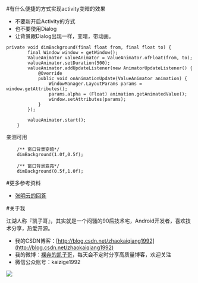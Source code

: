#有什么便捷的方式实现activity变暗的效果

- 不要新开启Activity的方式
- 也不要使用Dialog
- 让背景跟Dialog出现一样，变暗，带动画。

```
private void dimBackground(final float from, final float to) {
        final Window window = getWindow();
        ValueAnimator valueAnimator = ValueAnimator.ofFloat(from, to);
        valueAnimator.setDuration(500);
        valueAnimator.addUpdateListener(new AnimatorUpdateListener() {
            @Override
            public void onAnimationUpdate(ValueAnimator animation) {
                WindowManager.LayoutParams params = window.getAttributes();
                params.alpha = (Float) animation.getAnimatedValue();
                window.setAttributes(params);
            }
        });

        valueAnimator.start();
    }
```

亲测可用

```
	/** 窗口背景变暗*/
    dimBackground(1.0f,0.5f);

    /** 窗口背景变亮*/
    dimBackground(0.5f,1.0f);
```

#更多参考资料

- [张明云的回答](https://github.com/android-cn/android-discuss/issues/147)

#关于我

江湖人称『凯子哥』，其实就是一个闷骚的90后技术宅，Android开发者，喜欢技术分享，热爱开源。

- 我的CSDN博客：[http://blog.csdn.net/zhaokaiqiang1992](http://blog.csdn.net/zhaokaiqiang1992)
- 我的微博：[裸奔的凯子哥](http://weibo.com/zhaokaiqiang1992)，每天会不定时分享高质量博客，欢迎关注
- 微信公众账号：kaizige1992

![](http://i12.tietuku.com/f55c34ddb1ba3830.jpg)